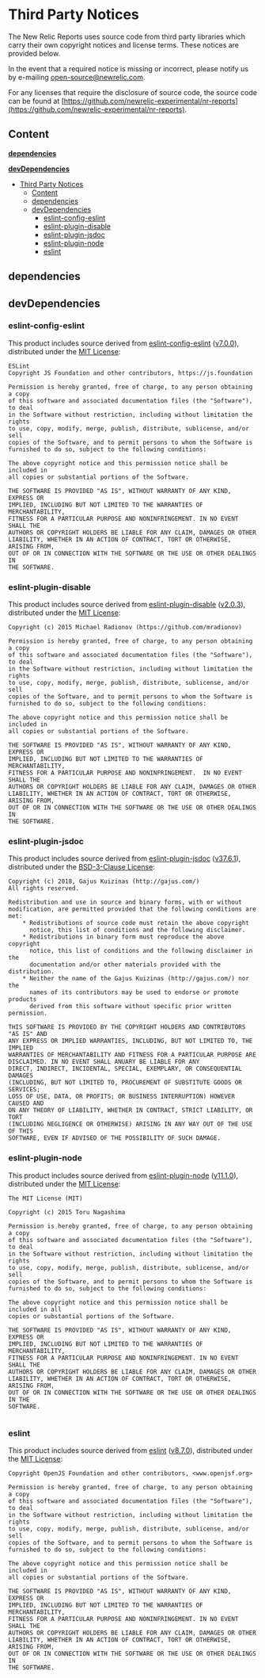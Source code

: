 # Third Party Notices

The New Relic Reports uses source code from third party libraries which carry
their own copyright notices and license terms. These notices are provided
below.

In the event that a required notice is missing or incorrect, please notify us
by e-mailing [open-source@newrelic.com](mailto:open-source@newrelic.com).

For any licenses that require the disclosure of source
code, the source code can be found at [https://github.com/newrelic-experimental/nr-reports](https://github.com/newrelic-experimental/nr-reports).

## Content

**[dependencies](#dependencies)**


**[devDependencies](#devDependencies)**

- [Third Party Notices](#third-party-notices)
  - [Content](#content)
  - [dependencies](#dependencies)
  - [devDependencies](#devdependencies)
    - [eslint-config-eslint](#eslint-config-eslint)
    - [eslint-plugin-disable](#eslint-plugin-disable)
    - [eslint-plugin-jsdoc](#eslint-plugin-jsdoc)
    - [eslint-plugin-node](#eslint-plugin-node)
    - [eslint](#eslint)


## dependencies


## devDependencies

### eslint-config-eslint

This product includes source derived from [eslint-config-eslint](https://github.com/eslint/eslint) ([v7.0.0](https://github.com/eslint/eslint/tree/v7.0.0)), distributed under the [MIT License](https://github.com/eslint/eslint/blob/v7.0.0/LICENSE):

```
ESLint
Copyright JS Foundation and other contributors, https://js.foundation

Permission is hereby granted, free of charge, to any person obtaining a copy
of this software and associated documentation files (the "Software"), to deal
in the Software without restriction, including without limitation the rights
to use, copy, modify, merge, publish, distribute, sublicense, and/or sell
copies of the Software, and to permit persons to whom the Software is
furnished to do so, subject to the following conditions:

The above copyright notice and this permission notice shall be included in
all copies or substantial portions of the Software.

THE SOFTWARE IS PROVIDED "AS IS", WITHOUT WARRANTY OF ANY KIND, EXPRESS OR
IMPLIED, INCLUDING BUT NOT LIMITED TO THE WARRANTIES OF MERCHANTABILITY,
FITNESS FOR A PARTICULAR PURPOSE AND NONINFRINGEMENT. IN NO EVENT SHALL THE
AUTHORS OR COPYRIGHT HOLDERS BE LIABLE FOR ANY CLAIM, DAMAGES OR OTHER
LIABILITY, WHETHER IN AN ACTION OF CONTRACT, TORT OR OTHERWISE, ARISING FROM,
OUT OF OR IN CONNECTION WITH THE SOFTWARE OR THE USE OR OTHER DEALINGS IN
THE SOFTWARE.

```

### eslint-plugin-disable

This product includes source derived from [eslint-plugin-disable](https://github.com/mradionov/eslint-plugin-disable) ([v2.0.3](https://github.com/mradionov/eslint-plugin-disable/tree/v2.0.3)), distributed under the [MIT License](https://github.com/mradionov/eslint-plugin-disable/blob/v2.0.3/LICENSE):

```
Copyright (c) 2015 Michael Radionov (https://github.com/mradionov)

Permission is hereby granted, free of charge, to any person obtaining a copy
of this software and associated documentation files (the "Software"), to deal
in the Software without restriction, including without limitation the rights
to use, copy, modify, merge, publish, distribute, sublicense, and/or sell
copies of the Software, and to permit persons to whom the Software is
furnished to do so, subject to the following conditions:

The above copyright notice and this permission notice shall be included in
all copies or substantial portions of the Software.

THE SOFTWARE IS PROVIDED "AS IS", WITHOUT WARRANTY OF ANY KIND, EXPRESS OR
IMPLIED, INCLUDING BUT NOT LIMITED TO THE WARRANTIES OF MERCHANTABILITY,
FITNESS FOR A PARTICULAR PURPOSE AND NONINFRINGEMENT.  IN NO EVENT SHALL THE
AUTHORS OR COPYRIGHT HOLDERS BE LIABLE FOR ANY CLAIM, DAMAGES OR OTHER
LIABILITY, WHETHER IN AN ACTION OF CONTRACT, TORT OR OTHERWISE, ARISING FROM,
OUT OF OR IN CONNECTION WITH THE SOFTWARE OR THE USE OR OTHER DEALINGS IN
THE SOFTWARE.

```

### eslint-plugin-jsdoc

This product includes source derived from [eslint-plugin-jsdoc](https://github.com/gajus/eslint-plugin-jsdoc) ([v37.6.1](https://github.com/gajus/eslint-plugin-jsdoc/tree/v37.6.1)), distributed under the [BSD-3-Clause License](https://github.com/gajus/eslint-plugin-jsdoc/blob/v37.6.1/LICENSE):

```
Copyright (c) 2018, Gajus Kuizinas (http://gajus.com/)
All rights reserved.

Redistribution and use in source and binary forms, with or without
modification, are permitted provided that the following conditions are met:
    * Redistributions of source code must retain the above copyright
      notice, this list of conditions and the following disclaimer.
    * Redistributions in binary form must reproduce the above copyright
      notice, this list of conditions and the following disclaimer in the
      documentation and/or other materials provided with the distribution.
    * Neither the name of the Gajus Kuizinas (http://gajus.com/) nor the
      names of its contributors may be used to endorse or promote products
      derived from this software without specific prior written permission.

THIS SOFTWARE IS PROVIDED BY THE COPYRIGHT HOLDERS AND CONTRIBUTORS "AS IS" AND
ANY EXPRESS OR IMPLIED WARRANTIES, INCLUDING, BUT NOT LIMITED TO, THE IMPLIED
WARRANTIES OF MERCHANTABILITY AND FITNESS FOR A PARTICULAR PURPOSE ARE
DISCLAIMED. IN NO EVENT SHALL ANUARY BE LIABLE FOR ANY
DIRECT, INDIRECT, INCIDENTAL, SPECIAL, EXEMPLARY, OR CONSEQUENTIAL DAMAGES
(INCLUDING, BUT NOT LIMITED TO, PROCUREMENT OF SUBSTITUTE GOODS OR SERVICES;
LOSS OF USE, DATA, OR PROFITS; OR BUSINESS INTERRUPTION) HOWEVER CAUSED AND
ON ANY THEORY OF LIABILITY, WHETHER IN CONTRACT, STRICT LIABILITY, OR TORT
(INCLUDING NEGLIGENCE OR OTHERWISE) ARISING IN ANY WAY OUT OF THE USE OF THIS
SOFTWARE, EVEN IF ADVISED OF THE POSSIBILITY OF SUCH DAMAGE.

```

### eslint-plugin-node

This product includes source derived from [eslint-plugin-node](https://github.com/mysticatea/eslint-plugin-node) ([v11.1.0](https://github.com/mysticatea/eslint-plugin-node/tree/v11.1.0)), distributed under the [MIT License](https://github.com/mysticatea/eslint-plugin-node/blob/v11.1.0/LICENSE):

```
The MIT License (MIT)

Copyright (c) 2015 Toru Nagashima

Permission is hereby granted, free of charge, to any person obtaining a copy
of this software and associated documentation files (the "Software"), to deal
in the Software without restriction, including without limitation the rights
to use, copy, modify, merge, publish, distribute, sublicense, and/or sell
copies of the Software, and to permit persons to whom the Software is
furnished to do so, subject to the following conditions:

The above copyright notice and this permission notice shall be included in all
copies or substantial portions of the Software.

THE SOFTWARE IS PROVIDED "AS IS", WITHOUT WARRANTY OF ANY KIND, EXPRESS OR
IMPLIED, INCLUDING BUT NOT LIMITED TO THE WARRANTIES OF MERCHANTABILITY,
FITNESS FOR A PARTICULAR PURPOSE AND NONINFRINGEMENT. IN NO EVENT SHALL THE
AUTHORS OR COPYRIGHT HOLDERS BE LIABLE FOR ANY CLAIM, DAMAGES OR OTHER
LIABILITY, WHETHER IN AN ACTION OF CONTRACT, TORT OR OTHERWISE, ARISING FROM,
OUT OF OR IN CONNECTION WITH THE SOFTWARE OR THE USE OR OTHER DEALINGS IN THE
SOFTWARE.


```

### eslint

This product includes source derived from [eslint](https://github.com/eslint/eslint) ([v8.7.0](https://github.com/eslint/eslint/tree/v8.7.0)), distributed under the [MIT License](https://github.com/eslint/eslint/blob/v8.7.0/LICENSE):

```
Copyright OpenJS Foundation and other contributors, <www.openjsf.org>

Permission is hereby granted, free of charge, to any person obtaining a copy
of this software and associated documentation files (the "Software"), to deal
in the Software without restriction, including without limitation the rights
to use, copy, modify, merge, publish, distribute, sublicense, and/or sell
copies of the Software, and to permit persons to whom the Software is
furnished to do so, subject to the following conditions:

The above copyright notice and this permission notice shall be included in
all copies or substantial portions of the Software.

THE SOFTWARE IS PROVIDED "AS IS", WITHOUT WARRANTY OF ANY KIND, EXPRESS OR
IMPLIED, INCLUDING BUT NOT LIMITED TO THE WARRANTIES OF MERCHANTABILITY,
FITNESS FOR A PARTICULAR PURPOSE AND NONINFRINGEMENT. IN NO EVENT SHALL THE
AUTHORS OR COPYRIGHT HOLDERS BE LIABLE FOR ANY CLAIM, DAMAGES OR OTHER
LIABILITY, WHETHER IN AN ACTION OF CONTRACT, TORT OR OTHERWISE, ARISING FROM,
OUT OF OR IN CONNECTION WITH THE SOFTWARE OR THE USE OR OTHER DEALINGS IN
THE SOFTWARE.

```

